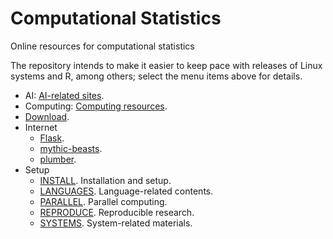 # Computational Statistics

Online resources for computational statistics

The repository intends to make it easier to keep pace with releases of Linux systems and R, among others; select the menu items above for details.

- AI: [AI-related sites](AI.md).
- Computing: [Computing resources](Computing.md).
- [Download](download.md).
- Internet
    * [Flask](Flask/README.md).
    * [mythic-beasts](mythic-beasts.md).
    * [plumber](plumber.md).
- Setup
    * [INSTALL](INSTALL.md). Installation and setup.
    * [LANGUAGES](LANGUAGES.md). Language-related contents.
    * [PARALLEL](PARALLEL.md). Parallel computing.
    * [REPRODUCE](REPRODUCE.md). Reproducible research.
    * [SYSTEMS](SYSTEMS.md). System-related materials.

